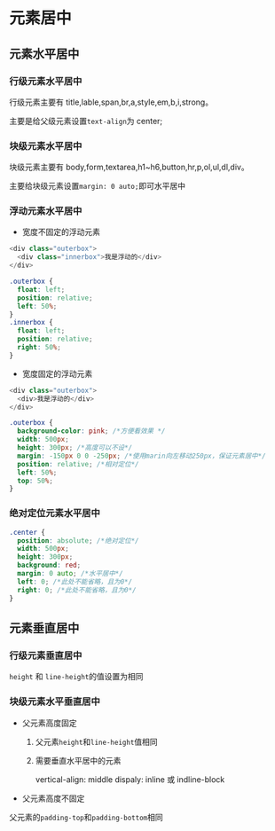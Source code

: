 # 元素居中

## 元素水平居中

### 行级元素水平居中

行级元素主要有 title,lable,span,br,a,style,em,b,i,strong。

主要是给父级元素设置`text-align`为 center;

### 块级元素水平居中

块级元素主要有 body,form,textarea,h1~h6,button,hr,p,ol,ul,dl,div。

主要给块级元素设置`margin: 0 auto;`即可水平居中

### 浮动元素水平居中

* 宽度不固定的浮动元素

```javascript
<div class="outerbox">
  <div class="innerbox">我是浮动的</div>
</div>
```

```css
.outerbox {
  float: left;
  position: relative;
  left: 50%;
}
.innerbox {
  float: left;
  position: relative;
  right: 50%;
}
```

* 宽度固定的浮动元素

```javascript
<div class="outerbox">
  <div>我是浮动的</div>
</div>
```

```css
.outerbox {
  background-color: pink; /*方便看效果 */
  width: 500px;
  height: 300px; /*高度可以不设*/
  margin: -150px 0 0 -250px; /*使用marin向左移动250px，保证元素居中*/
  position: relative; /*相对定位*/
  left: 50%;
  top: 50%;
}
```

### 绝对定位元素水平居中

```css
.center {
  position: absolute; /*绝对定位*/
  width: 500px;
  height: 300px;
  background: red;
  margin: 0 auto; /*水平居中*/
  left: 0; /*此处不能省略，且为0*/
  right: 0; /*此处不能省略，且为0*/
}
```

## 元素垂直居中

### 行级元素垂直居中

`height` 和 `line-height`的值设置为相同

### 块级元素水平垂直居中

* 父元素高度固定

    1. 父元素`height`和`line-height`值相同
    2. 需要垂直水平居中的元素

        vertical-align: middle
        dispaly: inline 或 indline-block

* 父元素高度不固定

父元素的`padding-top`和`padding-bottom`相同
